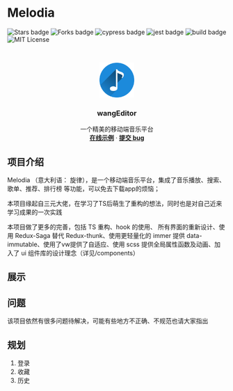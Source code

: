 # Melodia

<!-- Badge -->
![Stars badge](https://img.shields.io/badge/stars-11.2-green)
![Forks badge](https://img.shields.io/badge/forks-2.5k-brightgreen)
![cypress badge](https://img.shields.io/badge/E2E-Cypress-brightgreen)
![jest badge](https://img.shields.io/badge/unit%20test-jest-yellowgreen)
![build badge](https://github.com/wangeditor-team/wangEditor/workflows/build/badge.svg)
![MIT License](https://img.shields.io/badge/License-MIT-blue)

<!-- PROJECT LOGO -->
<br />
<p align="center">
  <a href="https://github.com/Censwin/melodia-ts/">
    <img src="https://github.com/Censwin/melodia-ts/blob/production/docs/logo.png" alt="Logo" width="80" height="80">
  </a>

  <h3 align="center">wangEditor</h3>

  <p align="center">
    一个精美的移动端音乐平台
    <br />
    <a href="https://censwin.github.io/melodia-ts/"><strong>在线示例</strong></a>
    ·
    <a href="https://github.com/Censwin/melodia-ts/issues/new"><strong>提交 bug</strong></a>
    <br />
  </p>
</p>

## 项目介绍

Melodia （意大利语： 旋律），是一个移动端音乐平台，集成了音乐播放、搜索、歌单、推荐、排行榜 等功能，可以免去下载app的烦恼；  

本项目缘起自三元大佬，在学习了TS后萌生了重构的想法，同时也是对自己近来学习成果的一次实践

本项目做了更多的完善，包括 TS 重构、hook 的使用、 所有界面的重新设计、使用 Redux-Saga 替代 Redux-thunk、使用更轻量化的 immer 提供 data-immutable、使用了vw提供了自适应、使用 scss 提供全局属性函数及动画、加入了 ui 组件库的设计理念（详见/components）

## 展示



## 问题

该项目依然有很多问题待解决，可能有些地方不正确、不规范也请大家指出

## 规划

1. 登录
2. 收藏
3. 历史

